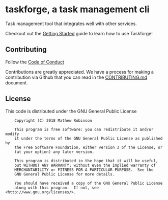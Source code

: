 # taskforge, a task management cli

Task management tool that integrates well with other services.

Checkout out the [Getting Started](https://github.com/chasinglogic/taskforge/blob/master/src/docs/getting_started.rst)
guide to learn how to use Taskforge!

## Contributing

Follow the 
[Code of Conduct](https://github.com/chasinglogic/taskforge/blob/master/src/docs/code_of_conduct.rst)

Contributions are greatly appreciated. We have a process for making a
contribution via Github that you can read in the 
[CONTRIBUTING.md](https://github.com/chasinglogic/taskforge/blob/master/CONTRIBUTING.md)
document.

## License

This code is distributed under the GNU General Public License

```text
    Copyright (C) 2018 Mathew Robinson

    This program is free software: you can redistribute it and/or modify
    it under the terms of the GNU General Public License as published by
    the Free Software Foundation, either version 3 of the License, or
    (at your option) any later version.

    This program is distributed in the hope that it will be useful,
    but WITHOUT ANY WARRANTY; without even the implied warranty of
    MERCHANTABILITY or FITNESS FOR A PARTICULAR PURPOSE.  See the
    GNU General Public License for more details.

    You should have received a copy of the GNU General Public License
    along with this program.  If not, see <http://www.gnu.org/licenses/>.
```
